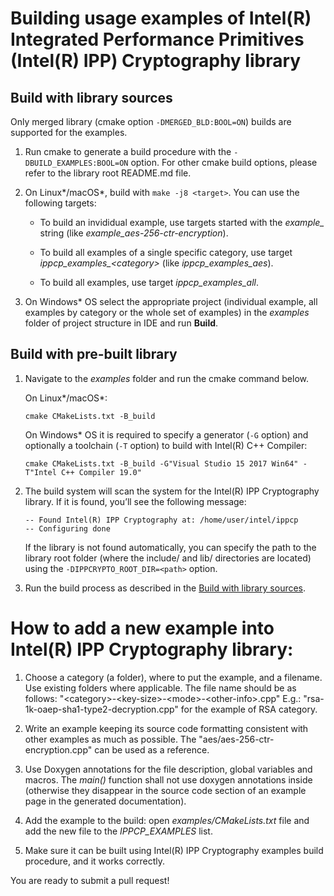 # Building usage examples of Intel(R) Integrated Performance Primitives (Intel(R) IPP) Cryptography library

## Build with library sources

Only merged library (cmake option `-DMERGED_BLD:BOOL=ON`) builds are supported for the examples.

1. Run cmake to generate a build procedure with the `-DBUILD_EXAMPLES:BOOL=ON` option.
   For other cmake build options, please refer to the library root README.md file.

2. On Linux*/macOS*, build with `make -j8 <target>`. You can use the following targets:

   - To build an invididual example, use targets started with the *example_* string (like *example_aes-256-ctr-encryption*).

   - To build all examples of a single specific category, use target *ippcp_examples_\<category\>* (like *ippcp_examples_aes*).

   - To build all examples, use target *ippcp_examples_all*.

3. On Windows* OS select the appropriate project (individual example, all
   examples by category or the whole set of examples) in the *examples* folder of
   project structure in IDE and run **Build**.

## Build with pre-built library

1. Navigate to the *examples* folder and run the cmake command below.

   On Linux*/macOS*:

   `cmake CMakeLists.txt -B_build`

   On Windows* OS it is required to specify a generator (`-G` option) and optionally a toolchain (`-T` option)
   to build with Intel(R) C++ Compiler:

   `cmake CMakeLists.txt -B_build -G"Visual Studio 15 2017 Win64" -T"Intel C++ Compiler 19.0"`

2. The build system will scan the system for the Intel(R) IPP Cryptography library.
   If it is found, you’ll see the following message:

   ```
   -- Found Intel(R) IPP Cryptography at: /home/user/intel/ippcp
   -- Configuring done
   ```

   If the library is not found automatically, you can specify the path to the library root folder
   (where the include/ and lib/ directories are located) using the `-DIPPCRYPTO_ROOT_DIR=<path>` option.

3. Run the build process as described in the [Build with library sources](#build-with-library-sources).


# How to add a new example into Intel(R) IPP Cryptography library:

1. Choose a category (a folder), where to put the example, and a filename. Use
   existing folders where applicable.
   The file name should be as follows: "\<category\>-\<key-size\>-\<mode\>-\<other-info\>.cpp"
   E.g.: "rsa-1k-oaep-sha1-type2-decryption.cpp" for the example of RSA category.

2. Write an example keeping its source code formatting consistent with other
   examples as much as possible.  The "aes/aes-256-ctr-encryption.cpp" can be used
   as a reference.

3. Use Doxygen annotations for the file description, global variables and
   macros. The *main()* function shall not use doxygen annotations inside
   (otherwise they disappear in the source code section of an example page in
   the generated documentation).

4. Add the example to the build: open *examples/CMakeLists.txt* file and add the
   new file to the *IPPCP_EXAMPLES* list.

5. Make sure it can be built using Intel(R) IPP Cryptography examples build procedure, and it
   works correctly.

You are ready to submit a pull request!
